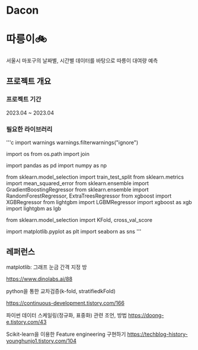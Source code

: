 # Dacon

# 따릉이🚲
서울시 마포구의 날짜별, 시간별 데이터를 바탕으로 따릉이 대여량 예측

## 프로젝트 개요

### 프로젝트 기간

2023.04 ~ 2023.04

### 필요한 라이브러리
'''c
import warnings
warnings.filterwarnings("ignore")

import os
from os.path import join

import pandas as pd
import numpy as np

from sklearn.model_selection import train_test_split
from sklearn.metrics import mean_squared_error
from sklearn.ensemble import GradientBoostingRegressor
from sklearn.ensemble import RandomForestRegressor, ExtraTreesRegressor
from xgboost import XGBRegressor
from lightgbm import LGBMRegressor
import xgboost as xgb
import lightgbm as lgb

from sklearn.model_selection import KFold, cross_val_score

import matplotlib.pyplot as plt
import seaborn as sns
'''

## 레퍼런스

matplotlib: 그래프 눈금 간격 지정 방

https://www.dinolabs.ai/88

python을 통한 교차검증(k-fold, stratifiedkFold)

https://continuous-development.tistory.com/166

파이썬 데이터 스케일링(정규화, 표중화) 관련 조언, 방법
https://doong-e.tistory.com/43

Scikit-learn을 이용한 Feature engineering 구현하기
https://techblog-history-younghunjo1.tistory.com/104 
